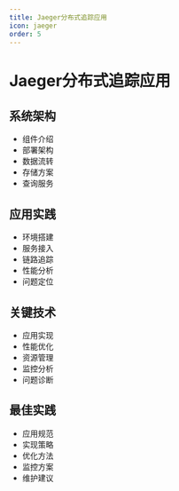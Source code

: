 ```yaml
---
title: Jaeger分布式追踪应用
icon: jaeger
order: 5
---
```


# Jaeger分布式追踪应用

## 系统架构
- 组件介绍
- 部署架构
- 数据流转
- 存储方案
- 查询服务

## 应用实践
- 环境搭建
- 服务接入
- 链路追踪
- 性能分析
- 问题定位

## 关键技术
- 应用实现
- 性能优化
- 资源管理
- 监控分析
- 问题诊断

## 最佳实践
- 应用规范
- 实现策略
- 优化方法
- 监控方案
- 维护建议
